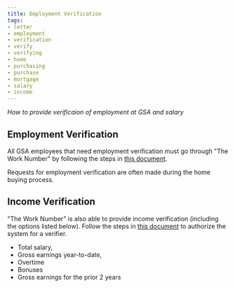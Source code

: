 ```yaml
---
title: Employment Verification
tags:
- letter
- employment
- verification
- verify
- verifying
- home
- purchasing
- purchase
- mortgage
- salary
- income
---
```


_How to provide verificaion of employment at GSA and salary_

## Employment Verification

All GSA employees that need employment verification must go through "The Work Number" by following the steps in [this document](https://www.gsa.gov/graphics/staffoffices/worknumber-brochure.pdf).

Requests for employment verification are often made during the home buying process.

## Income Verification

"The Work Number" is also able to provide income verification (including the options listed below).  Follow the steps in [this document](https://www.gsa.gov/graphics/staffoffices/worknumber-brochure.pdf) to authorize the system for a verifier.  

* Total salary,
* Gross earnings year-to-date,
* Overtime
* Bonuses
* Gross earnings for the prior 2 years
